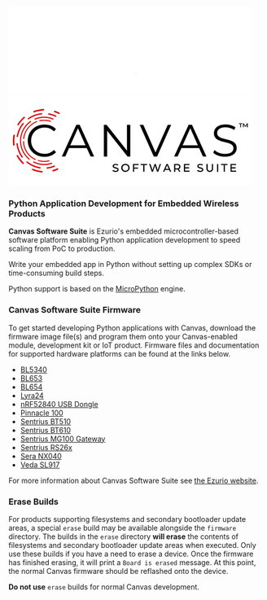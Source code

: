 ![header](img/canvas_logo-dark.png#gh-dark-mode-only)
![header](img/canvas_logo-light.png#gh-light-mode-only)

### Python Application Development for Embedded Wireless Products

**Canvas Software Suite** is Ezurio's embedded microcontroller-based software platform enabling Python application development to speed scaling from PoC to production.

Write your embedded app in Python without setting up complex SDKs or time-consuming build steps.

Python support is based on the [MicroPython](https://github.com/micropython/micropython) engine.

### Canvas Software Suite Firmware

To get started developing Python applications with Canvas, download the firmware image file(s) and program them onto your Canvas-enabled module, development kit or IoT product. Firmware files and documentation for supported hardware platforms can be found at the links below.

- [BL5340](bl5340)
- [BL653](bl653)
- [BL654](bl654)
- [Lyra24](lyra24)
- [nRF52840 USB Dongle](nrf52840/dongle)
- [Pinnacle 100](pinnacle_100)
- [Sentrius BT510](bt510)
- [Sentrius BT610](bt610)
- [Sentrius MG100 Gateway](mg100)
- [Sentrius RS26x](rs26x)
- [Sera NX040](sera_nx040)
- [Veda SL917](veda_sl917)

For more information about Canvas Software Suite see [the Ezurio website](https://www.ezurio.com/canvas/software-suite).

### Erase Builds

For products supporting filesystems and secondary bootloader update areas, a special `erase`
build may be available alongside the `firmware` directory. The builds in the `erase` directory
**will erase** the contents of filesystems and secondary bootloader update areas when executed.
Only use these builds if you have a need to erase a device. Once the firmware has finished erasing,
it will print a `Board is erased` message. At this point, the normal Canvas firmware should
be reflashed onto the device.

**Do not use** `erase` builds for normal Canvas development.
